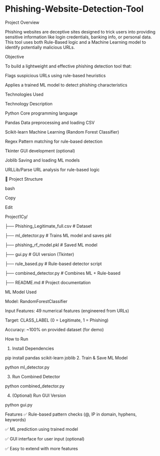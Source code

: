 # Phishing-Website-Detection-Tool

 Project Overview
 
Phishing websites are deceptive sites designed to trick users into providing sensitive information like login credentials, banking info, or personal data. This tool uses both Rule-Based logic and a Machine Learning model to identify potentially malicious URLs.

Objective

To build a lightweight and effective phishing detection tool that:

Flags suspicious URLs using rule-based heuristics

Applies a trained ML model to detect phishing characteristics

 Technologies Used
 
Technology	Description

Python	Core programming language

Pandas	Data preprocessing and loading CSV

Scikit-learn	Machine Learning (Random Forest Classifier)

Regex	Pattern matching for rule-based detection

Tkinter	GUI development (optional)

Joblib	Saving and loading ML models

URLLib/Parse	URL analysis for rule-based logic

📁 Project Structure

bash

Copy

Edit

Project1Cy/

├── Phishing_Legitimate_full.csv      # Dataset

├── ml_detector.py                    # Trains ML model and saves pkl

├── phishing_rf_model.pkl             # Saved ML model

├── gui.py                            # GUI version (Tkinter)

├── rule_based.py                     # Rule-based detector script


├── combined_detector.py              # Combines ML + Rule-based

├── README.md                         # Project documentation

 ML Model Used

Model: RandomForestClassifier

Input Features: 49 numerical features (engineered from URLs)

Target: CLASS_LABEL (0 = Legitimate, 1 = Phishing)

Accuracy: ~100% on provided dataset (for demo)

How to Run
1. Install Dependencies

pip install pandas scikit-learn joblib
2. Train & Save ML Model


python ml_detector.py

3. Run Combined Detector

python combined_detector.py

4. (Optional) Run GUI Version

python gui.py

Features
✅ Rule-based pattern checks (@, IP in domain, hyphens, keywords)

✅ ML prediction using trained model

✅ GUI interface for user input (optional)

✅ Easy to extend with more features

